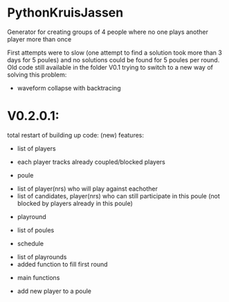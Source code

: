 # PythonKruisJassen
Generator for creating groups of 4 people where no one plays another player more than once

First attempts were to slow (one attempt to find a solution took more than 3 days for 5 poules) and no solutions could be found for 5 poules per round. Old code still available in the folder V0.1
trying to switch to a new way of solving this problem:
- waveform collapse with backtracing

# V0.2.0.1:
total restart of building up code:
(new) features:
- list of players
* each player tracks already coupled/blocked players

- poule
* list of player(nrs) who will play against eachother
* list of candidates, player(nrs) who can still participate in this poule (not blocked by players already in this poule)

- playround
* list of poules

- schedule
* list of playrounds
* added function to fill first round

- main functions
* add new player to a poule


    



